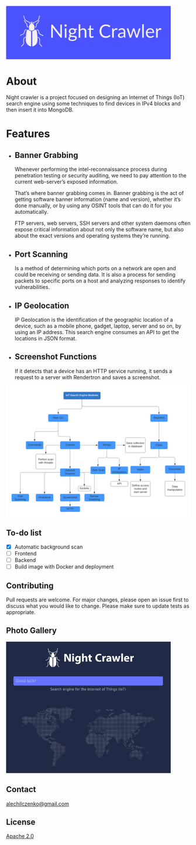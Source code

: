 <img src="image.png" width="450" />

# About

Night crawler is a project focused on designing an Internet of Things (IoT) search engine using some techniques to find devices in IPv4 blocks and then insert it into MongoDB.

# Features

- ## Banner Grabbing

  Whenever performing the intel-reconnaissance process during penetration testing or security auditing, we need to pay attention to the current web-server’s exposed information.

  That’s where banner grabbing comes in. Banner grabbing is the act of getting software banner information (name and version), whether it’s done manually, or by using any OSINT tools that can do it for you automatically.

  FTP servers, web servers, SSH servers and other system daemons often expose critical information about not only the software name, but also about the exact versions and operating systems they’re running.

- ## Port Scanning

  Is a method of determining which ports on a network are open and could be receiving or sending data. It is also a process for sending packets to specific ports on a host and analyzing responses to identify vulnerabilities.

- ## IP Geolocation
  IP Geolocation is the identification of the geographic location of a device, such as a mobile phone, gadget, laptop, server and so on, by using an IP address.
  This search engine consumes an API to get the locations in JSON format.
- ## Screenshot Functions
  If it detects that a device has an HTTP service running, it sends a request to a server with Rendertron and saves a screenshot.
<img src="images/iot.svg" width="600" />

## To-do list

- [x] Automatic background scan
- [ ] Frontend
- [ ] Backend
- [ ] Build image with Docker and deployment

## Contributing

Pull requests are welcome. For major changes, please open an issue first to discuss what you would like to change.
Please make sure to update tests as appropriate.

## Photo Gallery

<img src="images/screenshot1.png" width="450" />

## Contact

alechilczenko@gmail.com

## License

[Apache 2.0](http://www.apache.org/licenses/LICENSE-2.0.html)
